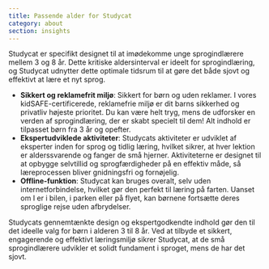 ```yaml
---
title: Passende alder for Studycat
category: about
section: insights
---
```

Studycat er specifikt designet til at imødekomme unge sprogindlærere mellem 3 og 8 år. Dette kritiske aldersinterval er ideelt for sprogindlæring, og Studycat udnytter dette optimale tidsrum til at gøre det både sjovt og effektivt at lære et nyt sprog.


* **Sikkert og reklamefrit miljø**: Sikkert for børn og uden reklamer. I vores kidSAFE-certificerede, reklamefrie miljø er dit barns sikkerhed og privatliv højeste prioritet. Du kan være helt tryg, mens de udforsker en verden af sprogindlæring, der er skabt specielt til dem! Alt indhold er tilpasset børn fra 3 år og opefter.
* **Ekspertudviklede aktiviteter**: Studycats aktiviteter er udviklet af eksperter inden for sprog og tidlig læring, hvilket sikrer, at hver lektion er alderssvarende og fanger de små hjerner. Aktiviteterne er designet til at opbygge selvtillid og sprogfærdigheder på en effektiv måde, så læreprocessen bliver gnidningsfri og fornøjelig.
* **Offline-funktion**: Studycat kan bruges overalt, selv uden internetforbindelse, hvilket gør den perfekt til læring på farten. Uanset om I er i bilen, i parken eller på flyet, kan børnene fortsætte deres sproglige rejse uden afbrydelser.


Studycats gennemtænkte design og ekspertgodkendte indhold gør den til det ideelle valg for børn i alderen 3 til 8 år. Ved at tilbyde et sikkert, engagerende og effektivt læringsmiljø sikrer Studycat, at de små sprogindlærere udvikler et solidt fundament i sproget, mens de har det sjovt.